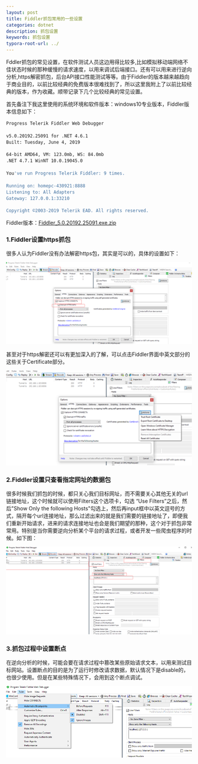 ```yaml
---
layout: post
title: Fiddler抓包常用的一些设置
categories: dotnet
description: 抓包设置
keywords: 抓包设置
typora-root-url: ../
---
```


Fddler抓包的常见设置，在软件测试人员这边用得比较多,比如模拟移动端网络不佳状态时候的那种缓慢的请求速度，以用来调试后端接口。还有可以用来进行逆向分析,https解密抓包，后台API接口性能测试等等。由于Fiddler的版本越来越趋向于商业目的，以前比较经典的免费版本很难找到了，所以这里我附上了以前比较经典的版本，作为收藏。顺带记录下几个比较经典的常见设置。

首先备注下我这里使用的系统环境和软件版本：windows10专业版本，Fiddler版本信息如下：

````bash
Progress Telerik Fiddler Web Debugger

v5.0.20192.25091 for .NET 4.6.1
Built: Tuesday, June 4, 2019

64-bit AMD64, VM: 123.0mb, WS: 84.0mb
.NET 4.7.1 WinNT 10.0.19045.0

You've run Progress Telerik Fiddler: 9 times.

Running on: homepc-430921:8888
Listening to: All Adapters
Gateway: 127.0.0.1:33210

Copyright ©2003-2019 Telerik EAD. All rights reserved.
````

Fiddler版本：[Fiddler_5.0.20192.25091.exe.zip](https://cs-cn.top/assets/tools/Fiddler_5.0.20192.25091.exe.zip)

### 1.Fiddler设置https抓包

很多人认为Fiddler没有办法解密https包，其实是可以的，具体的设置如下：

![JR5hPaITQX](/images/posts/JR5hPaITQX.png)

甚至对于https解密还可以有更加深入的了解，可以点击Fiddler界面中英文部分的这些关于Certificate部分。

![Fiddler_6iH3TwCieu](/images/posts/Fiddler_6iH3TwCieu.png)





### 2.Fiddler设置只查看指定网址的数据包

很多时候我们抓包的时候，都只关心我们目标网址，而不需要关心其他无关的url链接地址，这个时候就可以使用Filters这个选项卡，勾选 “Use Filters”之后，然后"Show Only the following Hosts"勾选上，然后再input框中以英文逗号的方式，隔开每个url连接地址，那么过滤出来的就是我们需要的链接地址了，即便我们重新开始请求，进来的请求连接地址也会是我们期望的那种，这个对于抓包非常常用。特别是当你需要逆向分析某个平台的请求过程，或者开发一些爬虫程序的时候。如下图：

![k4m34hIrX4](/images/posts/k4m34hIrX4.png)

### 3.抓包过程中设置断点

在逆向分析的时候，可能会要在请求过程中篡改某些原始请求文本，以用来测试目标网站。设置断点的目的是为了运行时修改请求数据，默认情况下是disable的，也很少使用。但是在某些特殊情况下，会用到这个断点调试。

![Fiddler_zYn0RWIcHV](/images/posts/Fiddler_zYn0RWIcHV.png)

